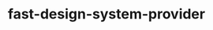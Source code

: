 ---
id: fast-design-system-provider
title: fast-design-system-provider
sidebar_label: fast-design-system-provider
custom_edit_url: https://github.com/microsoft/fast-dna/edit/master/packages/web-components/fast-foundation/src/design-system-provider/fast-design-system-provider.doc.md
---